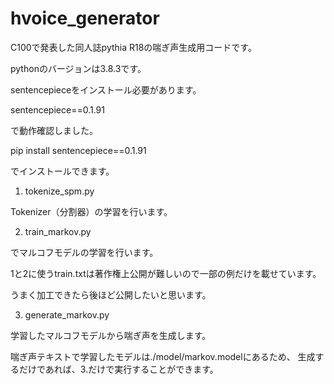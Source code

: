 # hvoice_generator

C100で発表した同人誌pythia R18の喘ぎ声生成用コードです。

pythonのバージョンは3.8.3です。

sentencepieceをインストール必要があります。

sentencepiece==0.1.91

で動作確認しました。

pip install sentencepiece==0.1.91

でインストールできます。

1. tokenize_spm.py

Tokenizer（分割器）の学習を行います。

2. train_markov.py

でマルコフモデルの学習を行います。

1と2に使うtrain.txtは著作権上公開が難しいので一部の例だけを載せています。

うまく加工できたら後ほど公開したいと思います。

3. generate_markov.py

学習したマルコフモデルから喘ぎ声を生成します。

喘ぎ声テキストで学習したモデルは./model/markov.modelにあるため、
生成するだけであれば、3.だけで実行することができます。